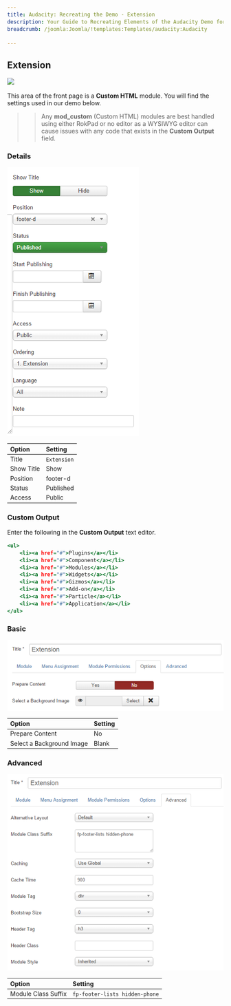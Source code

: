 ```yaml
---
title: Audacity: Recreating the Demo - Extension
description: Your Guide to Recreating Elements of the Audacity Demo for Joomla
breadcrumb: /joomla:Joomla/!templates:Templates/audacity:Audacity

---
```


Extension
-----

![](assets/demo_16.jpeg)

This area of the front page is a **Custom HTML** module. You will find the settings used in our demo below.

>> Any **mod_custom** (Custom HTML) modules are best handled using either RokPad or no editor as a WYSIWYG editor can cause issues with any code that exists in the **Custom Output** field.

### Details

![](assets/demo_16a.png)

| Option     | Setting      |
| :--------- | :----------- |
| Title      | `Extension`  |
| Show Title | Show         |
| Position   | footer-d     |
| Status     | Published    |
| Access     | Public       |

### Custom Output

Enter the following in the **Custom Output** text editor.

~~~ .html
<ul>
    <li><a href="#">Plugins</a></li>
    <li><a href="#">Component</a></li>
    <li><a href="#">Modules</a></li>
    <li><a href="#">Widgets</a></li>
    <li><a href="#">Gizmos</a></li>
    <li><a href="#">Add-on</a></li>
    <li><a href="#">Particle</a></li>
    <li><a href="#">Application</a></li>
</ul>
~~~

### Basic

![](assets/demo_16b.png)

| Option                    | Setting |
| :------------------------ | :------ |
| Prepare Content           | No      |
| Select a Background Image | Blank   |

### Advanced

![](assets/demo_16c.png)

| Option              | Setting                           |
| :------------------ | :-------------------------------- |
| Module Class Suffix | `fp-footer-lists hidden-phone`    |
